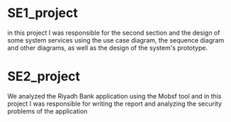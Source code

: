 # SE1_project
in this project I was responsible for the second section and the design of some system services using the use case diagram, the sequence diagram and other diagrams, as well as the design of the system's prototype.

# SE2_project
We analyzed the Riyadh Bank application using the Mobsf tool and in this project I was responsible for writing the report and analyzing the security problems of the application

